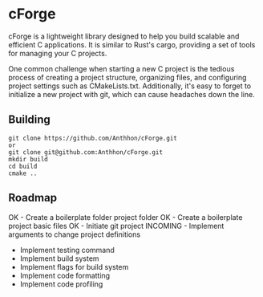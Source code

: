 # cForge

cForge is a lightweight library designed to help you build scalable and efficient C applications. It is similar to Rust's cargo, providing a set of tools for managing your C projects.

One common challenge when starting a new C project is the tedious process of creating a project structure, organizing files, and configuring project settings such as CMakeLists.txt. Additionally, it's easy to forget to initialize a new project with git, which can cause headaches down the line.

## Building

```
git clone https://github.com/Anthhon/cForge.git
or
git clone git@github.com:Anthhon/cForge.git
mkdir build
cd build
cmake ..
```

## Roadmap

OK - Create a boilerplate folder project folder
OK - Create a boilerplate project basic files
OK - Initiate git project
INCOMING - Implement arguments to change project definitions
- Implement testing command
- Implement build system
- Implement flags for build system
- Implement code formatting
- Implement code profiling
